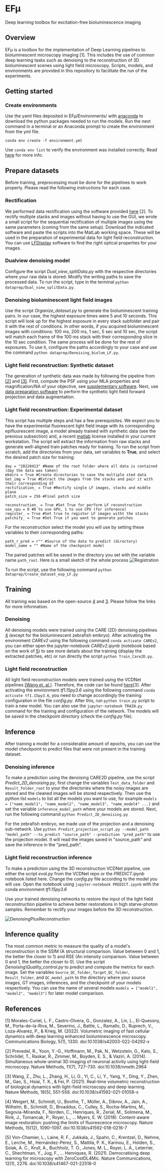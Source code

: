 # EFµ

Deep learning toolbox for excitation-free bioluminescence imaging

## Overview
EFµ is a toolbox for the implementation of Deep Learning pipelines to bioluminescent microscopy imaging [1]. This includes the use of common deep learning tasks such as denoising to the reconstruction of 3D bioluminescent scenes using light field microscopy. Scripts, models, and environments are provided in this repository to facilitate the run of the experiments.

## Getting started

### Create environments
Use the yaml files deposited in EFµ/Environments/ with [anaconda](https://www.anaconda.com/) to download the python packages needed to run the models. Run the next command in a terminal or an Anaconda prompt to create the environment from the yml file. 

```
conda env create -f environment.yml

```
Use `conda env list` to verify the environment was installed correctly. Read [here](https://docs.conda.io/projects/conda/en/latest/user-guide/tasks/manage-environments.html#creating-an-environment-from-an-environment-yml-file) for more info.

## Prepare datasets
Before training, preprocessing must be done for the pipelines to work properly. Please read the following instructions for each case.

### Rectification
We performed data rectification using the software provided [here](https://www.nature.com/articles/nmeth.2964) [2]. To rectify multiple stacks and images without having to use the GUI, we wrote a small script for the sequential rectification of multiple images using the same parameters (coming from the same setup). Download the indicated software and paste the scripts into the MatLab working space. These will be used in the preparation of experimental data for light field reconstruction. You can use [LFDisplay](http://graphics.stanford.edu/software/LFDisplay/) software to find the right optical properties for your images.

### Dualview denoising model
Configure the script _Dual_view_splitData.py_ with the respective directories where your raw data is stored. Modify the writing paths to save the processed data. To run the script, type in the terminal `python dataprep/Dual_view_splitData.py`.

### Denoising bioluminescent light field images
Use the script _Organize_dataset.py_ to generate the bioluminescent training pairs. In our case, the highest exposure times were 5 and 10 seconds. This script will look up for the highest exposure in every stack subfolder and pair it with the rest of conditions. In other words, if you acquired bioluminescent images with conditions: 100 ms, 200 ms, 1 sec, 5 sec and 10 sec, the script will match each frame of the 100 ms stack with their corresponding slice in the 10 sec condition. The same process will be done for the rest of exposures. To use it, configure the paths accordingly to your case and use the command `python dataprep/Denoising_biolum_LF.py`.

### Light field reconstruction: Synthetic dataset
The generation of synthetic data was made by following the pipeline from [[2]](https://www.nature.com/articles/nmeth.2964) and [[3]](https://www.nature.com/articles/s41592-021-01058-x). First, compute the PSF using your MLA properties and magnification/NA of your objective, see [supplementary software](https://www.nature.com/articles/nmeth.2964). Next, use [data preparation software](https://github.com/feilab-hust/VCD-Net/tree/main/datapre) to perform the synthetic light field forward projection and data augmentation.

### Light field reconstruction: Experimental dataset
This script has multiple steps and has a few prerequisites. We expect you to have the experimental fluorescent light field image with its corresponding epifluorescent image, a model already trained with synthetic data (see the previous subsection) and,  a recent [matlab](https://es.mathworks.com/products/matlab.html) license installed in your current workstation. The script will extract the information from raw stacks and generate well-aligned train patches ready for training. To run the script from scratch, add the directories from your data, set variables to **True**, and select the desired patch size for training:

```
day = "20220413" #Name of the root folder where all data is contained (day the data was taken)
mkdirs = True #Create directories to save the multiple sted data
Get_img = True #Extract the images from the stacks and pair it with their corresponding GT
rectification_ = True #Rectify single LF images, stacks and middle plane
patch_size = 256 #Final patch size

reconstruction_ = True #Set True for perform LF reconstruction
use_cpu = 0 #0 to use GPU, 1 to use CPU (for inference)
register_ = True #Set true to register LF images witht the stacks
patchify_ = True #Set True if you want to generate patches
```
For the reconstruction select the model you will use by setting these variables to their corresponding paths:
```
path_r_pred = r"" #Source of the data to predict (directory)
model_name = "" #Name of the checkpoint model
```

The paired patches will be saved in the directory you set with the variable name `path_root`. Here is a small sketch of the whole process
![Registration](media/RegistrationLF.JPG)

To run the script, use the following command `python dataprep/Create_dataset_exp_LF.py`

## Training
All training was based on the open-source [4](https://github.com/CSBDeep/CSBDeep) and [3](https://github.com/feilab-hust/VCD-Net/tree/main/vcdnet). Please follow the links for more information.

### Denoising
All denoising models were trained using the CARE (2D) denoising pipelines [4](https://www.nature.com/articles/s41592-018-0216-7) (except for the bioluminescent zebrafish embryo). After activating the environment _CAREv2_ using the following command `conda activate CAREv2`, you can either open the jupyter-notebook _CAREv2.ipynb_ (notebook based on the work of [5](https://github.com/HenriquesLab/ZeroCostDL4Mic/wiki)) to see more details about the training (display the extracted patches, etc) or run directly the script `python Train_Care2D.py`.

### Light field reconstruction
All light field reconstruction models were trained using the VCDNet pipelines [[Wang et. al.]](https://www.nature.com/articles/s41592-021-01058-x). Therefore, the code can be found [here](https://github.com/feilab-hust/VCD-Net/tree/main/vcdnet)[3]. After activating the environment _tf1.15py3.6_ using the following command `conda activate tf1.15py3.6`, you need to change accordingly the training configuration in the file _config.py_. After this, run `python train.py` script to train a new model. You can also use the `jupyter-notebook TRAIN.py` command for the training and configuration of the network. The models will be saved in the checkpoint directory (check the _config.py_ file).

## Inference
After training a model for a considerable amount of epochs, you can use the model checkpoint to predict files that were not present in the training dataset.

### Denoising inference
To make a prediction using the denoising CARE2D pipeline, use the script _Predict_2D_denoising.py_, first change the variables `Test_data_folder` and `Result_folder_root` to your the directories where the noisy images are stored and the cleaned images will be stored respectively. Then use the python list `models` to list all the models you want to use, for example `models = ["name_model1", "name_model2", "name_model3", "name_model4" ...]` and set the variable `inference_model_path` where your models are stored. Next, run the following command `python Predict_2D_denoising.py`

For the zebrafish embryo, we made use of the projection and a denoising sub-network. Use `python Predict_projection_script.py --model_path "model_path" --to_predict "source_path" --prediction "pred_path"` to use the projection model. It will read the images saved in "source_path" and save the inference in the "pred_path".

### Light field reconstruction inference
To make a prediction using the 3D reconstruction VCDNet pipeline, use either the script _eval.py_ from the VCDNet repo or the _PREDICT.ipynb_ notebook listed here. Change the _config.py_ file according to the model you will use. Open the notebook using `jupyter-notebook PREDICT.ipynb` with the conda environment _tf1.15py3.6_

Use your trained denoising networks to restore the input of the light field reconstruction pipeline to achieve better restorations in high starve-photon samples. Remember to rectify your images before the 3D reconstruction.

![DenoisingPlusReconstruction](media/Moving_worm.gif)

## Inference quality

The most common metric to measure the quality of a model's reconstruction is the SSIM (A structural comparison. Value between 0 and 1, the better the closer to 1) and RSE (An intensity comparison. Value between 0 and 1, the better the closer to 0). Use the script _Denoising\Quality_control.py_ to predict and compute the metrics for each image. Set the variables `Source_QC_folder`, `Target_QC_folder`, `Result_folder`, and `QC_model_path` to the directory where your source images, GT images, inferences, and the checkpoint of your models respectively. You can use the name of several models `models = ["model1", "model2", "model3"]` for later model comparison.

## References

[1] Morales-Curiel, L. F., Castro-Olvera, G., Gonzalez, A., Lin, L., El-Quessny, M., Porta-de-la-Riva, M., Severino, J., Battle, L., Ramallo, D., Ruprech, V., Loza-Alvarez, P., & Krieg, M. (2022). Volumetric imaging of fast cellular dynamics with deep learning enhanced bioluminescence microscopy. Communications Biology, 5(1), 1330. doi:10.1038/s42003-022-04292-x

[2] Prevedel, R., Yoon, Y.-G., Hoffmann, M., Pak, N., Wetzstein, G., Kato, S., Schrödel, T., Raskar, R., Zimmer, M., Boyden, E. S., & Vaziri, A. (2014). Simultaneous whole-animal 3D imaging of neuronal activity using light-field microscopy. Nature Methods, 11(7), 727–730. doi:10.1038/nmeth.2964

[3] Wang, Z., Zhu, L., Zhang, H., Li, G., Yi, C., Li, Y., Yang, Y., Ding, Y., Zhen, M., Gao, S., Hsiai, T. K., & Fei, P. (2021). Real-time volumetric reconstruction of biological dynamics with light-field microscopy and deep learning. Nature Methods, 18(5), 551–556. doi:10.1038/s41592-021-01058-x

[4] Weigert, M., Schmidt, U., Boothe, T., Müller, A., Dibrov, A., Jain, A., Wilhelm, B., Schmidt, D., Broaddus, C., Culley, S., Rocha-Martins, M., Segovia-Miranda, F., Norden, C., Henriques, R., Zerial, M., Solimena, M., Rink, J., Tomancak, P., Royer, L., … Myers, E. W. (2018). Content-aware image restoration: pushing the limits of fluorescence microscopy. Nature Methods, 15(12), 1090–1097. doi:10.1038/s41592-018-0216-7

[5] Von-Chamier, L., Laine, R. F., Jukkala, J., Spahn, C., Krentzel, D., Nehme, E., Lerche, M., Hernández-Pérez, S., Mattila, P. K., Karinou, E., Holden, S., Solak, A. C., Krull, A., Buchholz, T. O., Jones, M. L., Royer, L. A., Leterrier, C., Shechtman, Y., Jug, F., … Henriques, R. (2021). Democratising deep learning for microscopy with ZeroCostDL4Mic. Nature Communications, 12(1), 2276. doi:10.1038/s41467-021-22518-0


